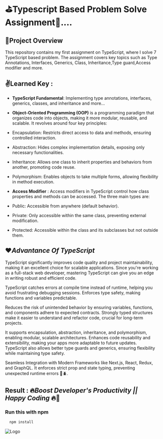 # ⛳Typescript Based Problem Solve Assignment🥅....

## 🎯Project Overview
This repository contains my first assignment on TypeScript, where I solve 7 TypeScript based problem. The assignment covers key topics such as Type Annotations, Interfaces, Generics, Class, Inheritance,Type guard,Access modifier and more.

## ✌️Learned Key :
- **TypeScript Fundamental**: Implementing type annotations, interfaces, generics, classes, and inheritance and more...
- **Object-Oriented Programming (OOP)** is a programming paradigm that organizes code into objects, making it more modular, reusable, and scalable. It revolves around four key principles:
- Encapsulation: Restricts direct access to data and methods, ensuring controlled interaction.
- Abstraction: Hides complex implementation details, exposing only necessary functionalities.
- Inheritance: Allows one class to inherit properties and behaviors from another, promoting code reuse.
- Polymorphism: Enables objects to take multiple forms, allowing flexibility in method execution.


- **Access Modifier** : Access modifiers in TypeScript control how class properties and methods can be accessed. The three main types are:

- Public: Accessible from anywhere (default behavior).
- Private: Only accessible within the same class, preventing external modification.
- Protected: Accessible within the class and its subclasses but not outside them.

  


## ❤️*Advantance Of TypeScript*
TypeScript significantly improves code quality and project maintainability, making it an excellent choice for scalable applications. Since you're working as a full-stack web developer, mastering TypeScript can give you an edge in writing robust and efficient code.

TypeScript catches errors at compile time instead of runtime, helping you avoid frustrating debugging sessions.  Enforces type safety, making functions and variables predictable. 

Reduces the risk of unintended behavior by ensuring variables, functions, and components adhere to expected contracts. Strongly typed structures make it easier to understand and refactor code, crucial for long-term projects.


It supports encapsulation, abstraction, inheritance, and polymorphism, enabling modular, scalable architectures. Enhances code reusability and extensibility, making your apps more adaptable to future updates. TypeScript also allows better type guards and generics, ensuring flexibility while maintaining type safety.


Seamless Integration with Modern Frameworks
like Next.js, React, Redux, and GraphQL. It enforces strict prop and state typing, preventing unexpected runtime errors 🐞🪲.


## Result : 🔥*Boost Developer's Productivity || Happy Coding* 🔥🚀




### Run this with npm

```bash
  npm install

```
    
![Logo](https://devblogs.microsoft.com/typescript/wp-content/uploads/sites/11/2025/03/ts10xf-2.svg)

